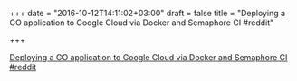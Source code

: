 +++
date = "2016-10-12T14:11:02+03:00"
draft = false
title = "Deploying a GO application to Google Cloud via Docker and Semaphore CI  #reddit"

+++

<p><a href="https://t.co/6sm5gqiFis">Deploying a GO application to Google Cloud via Docker and Semaphore CI  #reddit</a></p>
